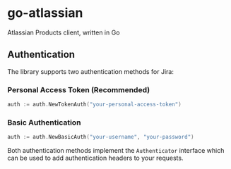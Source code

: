 # go-atlassian

Atlassian Products client, written in Go

## Authentication

The library supports two authentication methods for Jira:

### Personal Access Token (Recommended)

```go
auth := auth.NewTokenAuth("your-personal-access-token")
```

### Basic Authentication

```go
auth := auth.NewBasicAuth("your-username", "your-password")
```

Both authentication methods implement the `Authenticator` interface which can be used to add authentication headers to your requests.
